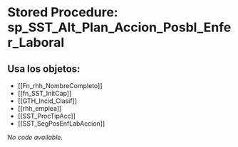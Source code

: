 # Stored Procedure: sp_SST_Alt_Plan_Accion_Posbl_Enfer_Laboral

## Usa los objetos:
- [[Fn_rhh_NombreCompleto]]
- [[fn_SST_InitCap]]
- [[GTH_Incid_Clasif]]
- [[rhh_emplea]]
- [[SST_ProcTipAcc]]
- [[SST_SegPosEnfLabAccion]]

*No code available.*
